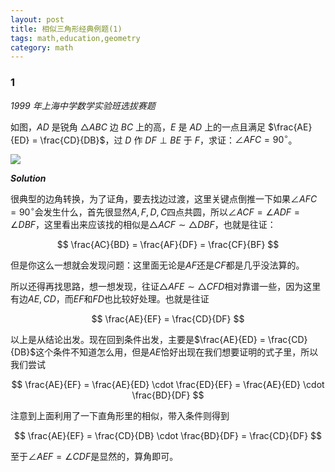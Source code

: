 ```yaml
---
layout: post
title: 相似三角形经典例题(1)
tags: math,education,geometry
category: math
---
```


### 1

*1999 年上海中学数学实验班选拔赛题*

如图，$AD$ 是锐角 $\triangle ABC$ 边 $BC$ 上的高，$E$ 是 $AD$ 上的一点且满足 $\frac{AE}{ED} = \frac{CD}{DB}$，过 $D$ 作 $DF \perp BE$ 于 $F$，求证：$\angle AFC = 90^\circ$。 

![](https://crsando.github.io/images/2025-07-20/A-001.png)

***Solution***

很典型的边角转换，为了证角，要去找边过渡，这里关键点倒推一下如果$\angle AFC = 90^\circ$会发生什么，首先很显然$A,F,D,C$四点共圆，所以$\angle ACF = \angle ADF = \angle DBF$，这里看出来应该找的相似是$\triangle ACF \sim \triangle DBF$，也就是往证：

$$
    \frac{AC}{BD} = \frac{AF}{DF} = \frac{CF}{BF}
$$

但是你这么一想就会发现问题：这里面无论是$AF$还是$CF$都是几乎没法算的。

所以还得再找思路，想一想发现，往证$\triangle AFE \sim \triangle CFD$相对靠谱一些，因为这里有边$AE, CD$，而$EF$和$FD$也比较好处理。也就是往证

$$
    \frac{AE}{EF} = \frac{CD}{DF}
$$

以上是从结论出发。现在回到条件出发，主要是$\frac{AE}{ED} = \frac{CD}{DB}$这个条件不知道怎么用，但是$AE$恰好出现在我们想要证明的式子里，所以我们尝试

$$
    \frac{AE}{EF} = \frac{AE}{ED} \cdot \frac{ED}{EF} = \frac{AE}{ED} \cdot \frac{BD}{DF}
$$

注意到上面利用了一下直角形里的相似，带入条件则得到

$$
    \frac{AE}{EF} = \frac{CD}{DB} \cdot \frac{BD}{DF} = \frac{CD}{DF}
$$

至于$\angle AEF = \angle CDF$是显然的，算角即可。